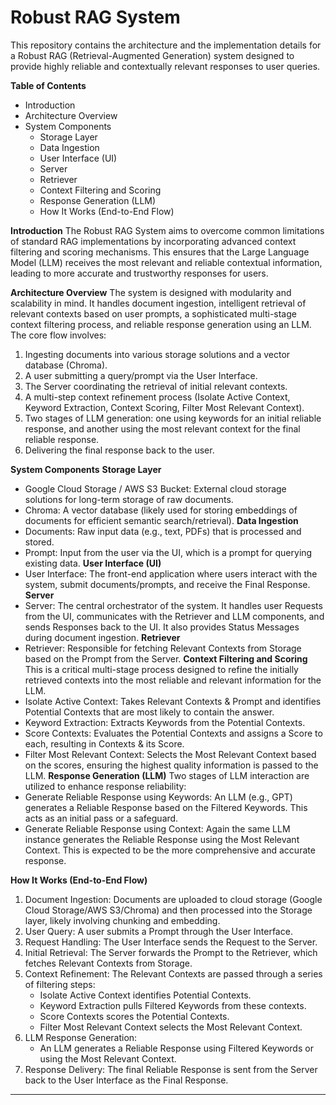 # Robust RAG System
This repository contains the architecture and the implementation details for a Robust RAG (Retrieval-Augmented Generation) system designed to provide highly reliable and contextually relevant responses to user queries.

**Table of Contents**
- Introduction
- Architecture Overview
- System Components
    - Storage Layer
    - Data Ingestion
    - User Interface (UI)
    - Server
    - Retriever
    - Context Filtering and Scoring
    - Response Generation (LLM)
    - How It Works (End-to-End Flow)

**Introduction**
The Robust RAG System aims to overcome common limitations of standard RAG implementations by incorporating advanced context filtering and scoring mechanisms. This ensures that the Large Language Model (LLM) receives the most relevant and reliable contextual information, leading to more accurate and trustworthy responses for users.

**Architecture Overview**
The system is designed with modularity and scalability in mind. It handles document ingestion, intelligent retrieval of relevant contexts based on user prompts, a sophisticated multi-stage context filtering process, and reliable response generation using an LLM.
The core flow involves:
1. Ingesting documents into various storage solutions and a vector database (Chroma).
2.	A user submitting a query/prompt via the User Interface.
3.	The Server coordinating the retrieval of initial relevant contexts.
4.	A multi-step context refinement process (Isolate Active Context, Keyword Extraction, Context Scoring, Filter Most Relevant Context).
5.	Two stages of LLM generation: one using keywords for an initial reliable response, and another using the most relevant context for the final reliable response.
6.	Delivering the final response back to the user.

**System Components**
**Storage Layer**
- Google Cloud Storage / AWS S3 Bucket: External cloud storage solutions for long-term storage of raw documents.
- Chroma: A vector database (likely used for storing embeddings of documents for efficient semantic search/retrieval).
**Data Ingestion**
- Documents: Raw input data (e.g., text, PDFs) that is processed and stored.
- Prompt: Input from the user via the UI, which is a prompt for querying existing data.
**User Interface (UI)**
- User Interface: The front-end application where users interact with the system, submit documents/prompts, and receive the Final Response.
**Server**
- Server: The central orchestrator of the system. It handles user Requests from the UI, communicates with the Retriever and LLM components, and sends Responses back to the UI. It also provides Status Messages during document ingestion.
**Retriever**
- Retriever: Responsible for fetching Relevant Contexts from Storage based on the Prompt from the Server.
**Context Filtering and Scoring**
This is a critical multi-stage process designed to refine the initially retrieved contexts into the most reliable and relevant information for the LLM.
- Isolate Active Context: Takes Relevant Contexts & Prompt and identifies Potential Contexts that are most likely to contain the answer.
- Keyword Extraction: Extracts Keywords from the Potential Contexts.
- Score Contexts: Evaluates the Potential Contexts and assigns a Score to each, resulting in Contexts & its Score.
- Filter Most Relevant Context: Selects the Most Relevant Context based on the scores, ensuring the highest quality information is passed to the LLM.
**Response Generation (LLM)**
Two stages of LLM interaction are utilized to enhance response reliability:
- Generate Reliable Response using Keywords: An LLM (e.g., GPT) generates a Reliable Response based on the Filtered Keywords. This acts as an initial pass or a safeguard.
- Generate Reliable Response using Context: Again the same LLM instance generates the Reliable Response using the Most Relevant Context. This is expected to be the more comprehensive and accurate response.

**How It Works (End-to-End Flow)**
1.	Document Ingestion: Documents are uploaded to cloud storage (Google Cloud Storage/AWS S3/Chroma) and then processed into the Storage layer, likely involving chunking and embedding.
2.	User Query: A user submits a Prompt through the User Interface.
3.	Request Handling: The User Interface sends the Request to the Server.
4.	Initial Retrieval: The Server forwards the Prompt to the Retriever, which fetches Relevant Contexts from Storage.
5.	Context Refinement: The Relevant Contexts are passed through a series of filtering steps:
    - Isolate Active Context identifies Potential Contexts.
    - Keyword Extraction pulls Filtered Keywords from these contexts.
    - Score Contexts scores the Potential Contexts.
    - Filter Most Relevant Context selects the Most Relevant Context.
6.	LLM Response Generation:
    - An LLM generates a Reliable Response using Filtered Keywords or using the Most Relevant Context.
7.	Response Delivery: The final Reliable Response is sent from the Server back to the User Interface as the Final Response.
________________________________________

